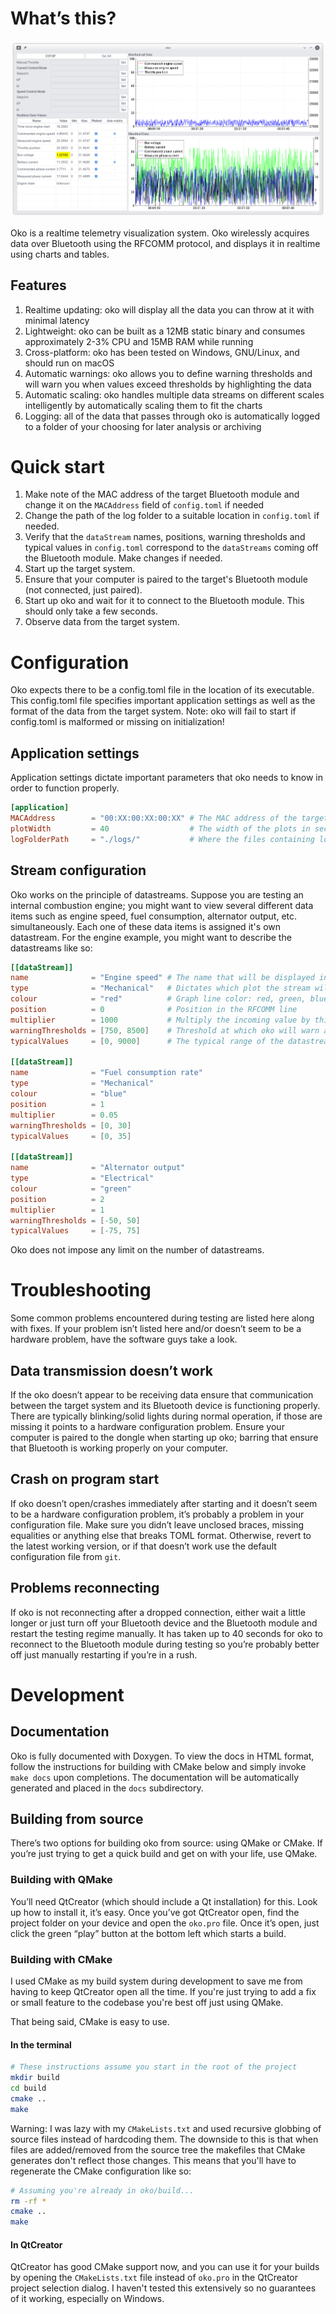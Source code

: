 # What’s this?

![screenshot](./docs/resources/screenshot.png)

Oko is a realtime telemetry visualization system.
Oko wirelessly acquires data over Bluetooth using the RFCOMM protocol, and displays it in realtime using charts and tables.

## Features
1. Realtime updating: oko will display all the data you can throw at it with minimal latency
2. Lightweight: oko can be built as a 12MB static binary and consumes approximately 2-3% CPU and 15MB RAM while running
3. Cross-platform: oko has been tested on Windows, GNU/Linux, and should run on macOS
4. Automatic warnings: oko allows you to define warning thresholds and will warn you when values exceed thresholds by highlighting the data
5. Automatic scaling: oko handles multiple data streams on different scales intelligently by automatically scaling them to fit the charts
6. Logging: all of the data that passes through oko is automatically logged to a folder of your choosing for later analysis or archiving

# Quick start

1. Make note of the MAC address of the target Bluetooth module and change it on the `MACAddress` field of `config.toml` if needed
2. Change the path of the log folder to a suitable location in `config.toml` if needed.
3. Verify that the `dataStream` names, positions, warning thresholds and typical values in `config.toml` correspond to the `dataStreams` coming off the Bluetooth module. Make changes if needed.
4. Start up the target system.
5. Ensure that your computer is paired to the target's Bluetooth module (not connected, just paired).
6. Start up oko and wait for it to connect to the Bluetooth module. This should only take a few seconds.
7. Observe data from the target system.

# Configuration

Oko expects there to be a config.toml file in the location of its executable.
This config.toml file specifies important application settings as well as the format of the data from the target system.
Note: oko will fail to start if config.toml is malformed or missing on initialization!

## Application settings

Application settings dictate important parameters that oko needs to know in order to function properly.

```toml
[application]
MACAddress        = "00:XX:00:XX:00:XX" # The MAC address of the target system
plotWidth         = 40                  # The width of the plots in seconds
logFolderPath     = "./logs/"           # Where the files containing logged data will be stored
```

## Stream configuration

Oko works on the principle of datastreams.
Suppose you are testing an internal combustion engine; you might want to view several different data items such as engine speed, fuel consumption, alternator output, etc. simultaneously.
Each one of these data items is assigned it's own datastream.
For the engine example, you might want to describe the datastreams like so:

```toml
[[dataStream]]
name              = "Engine speed" # The name that will be displayed in oko
type              = "Mechanical"   # Dictates which plot the stream will be plotted in: mechanical, electrical, or time.
colour            = "red"          # Graph line color: red, green, blue, black, cyan, magenta
position          = 0              # Position in the RFCOMM line
multiplier        = 1000           # Multiply the incoming value by this number, i.e. if you want to go from kRPM to RPM
warningThresholds = [750, 8500]    # Threshold at which oko will warn about unusual data
typicalValues     = [0, 9000]      # The typical range of the datastream

[[dataStream]]
name              = "Fuel consumption rate"
type              = "Mechanical"
colour            = "blue"
position          = 1
multiplier        = 0.05
warningThresholds = [0, 30]
typicalValues     = [0, 35]

[[dataStream]]
name              = "Alternator output"
type              = "Electrical"
colour            = "green"
position          = 2
multiplier        = 1
warningThresholds = [-50, 50]
typicalValues     = [-75, 75]
```

Oko does not impose any limit on the number of datastreams.

# Troubleshooting

Some common problems encountered during testing are listed here along with fixes.
If your problem isn’t listed here and/or doesn’t seem to be a hardware problem, have the software guys take a look.

## Data transmission doesn’t work

If the oko doesn’t appear to be receiving data ensure that communication between the target system and its Bluetooth device is functioning properly.
There are typically blinking/solid lights during normal operation, if those are missing it points to a hardware configuration problem.
Ensure your computer is paired to the dongle when starting up oko; barring that ensure that Bluetooth is working properly on your computer.

## Crash on program start

If oko doesn’t open/crashes immediately after starting and it doesn’t seem to be a hardware configuration problem, it’s probably a problem in your configuration file.
Make sure you didn’t leave unclosed braces, missing equalities or anything else that breaks TOML format.
Otherwise, revert to the latest working version, or if that doesn’t work use the default configuration file from `git`.

## Problems reconnecting

If oko is not reconnecting after a dropped connection, either wait a little longer or just turn off your Bluetooth device and the Bluetooth module and restart the testing regime manually.
It has taken up to 40 seconds for oko to reconnect to the Bluetooth module during testing so you’re probably better off just manually restarting if you’re in a rush.

# Development

## Documentation

Oko is fully documented with Doxygen.
To view the docs in HTML format, follow the instructions for building with CMake below and simply invoke `make docs` upon completions.
The documentation will be automatically generated and placed in the `docs` subdirectory.

## Building from source

There’s two options for building oko from source: using QMake or CMake.
If you’re just trying to get a quick build and get on with your life, use QMake.

### Building with QMake

You’ll need QtCreator (which should include a Qt installation) for this.
Look up how to install it, it’s easy. Once you’ve got QtCreator open, find the project folder on your device and open the `oko.pro` file.
Once it’s open, just click the green “play” button at the bottom left which starts a build.

### Building with CMake

I used CMake as my build system during development to save me from having to keep QtCreator open all the time.
If you're just trying to add a fix or small feature to the codebase you're best off just using QMake.

That being said, CMake is easy to use.

#### In the terminal

```bash
# These instructions assume you start in the root of the project
mkdir build
cd build
cmake ..
make
```
Warning: I was lazy with my `CMakeLists.txt` and used recursive globbing of source files instead of hardcoding them.
The downside to this is that when files are added/removed from the source tree the makefiles that CMake generates don't reflect those changes.
This means that you'll have to regenerate the CMake configuration like so:

```bash
# Assuming you're already in oko/build...
rm -rf *
cmake ..
make
```

#### In QtCreator
QtCreator has good CMake support now, and you can use it for your builds by opening the `CMakeLists.txt` file instead of `oko.pro` in the QtCreator project selection dialog.
I haven't tested this extensively so no guarantees of it working, especially on Windows.
